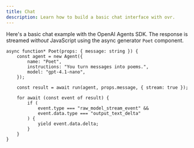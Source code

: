 ```yaml
---
title: Chat
description: Learn how to build a basic chat interface with ovr.
---
```


Here's a basic chat example with the OpenAI Agents SDK. The response is streamed _without_ JavaScript using the async generator `Poet` component.

```tsx
async function* Poet(props: { message: string }) {
	const agent = new Agent({
		name: "Poet",
		instructions: "You turn messages into poems.",
		model: "gpt-4.1-nano",
	});

	const result = await run(agent, props.message, { stream: true });

	for await (const event of result) {
		if (
			event.type === "raw_model_stream_event" &&
			event.data.type === "output_text_delta"
		) {
			yield event.data.delta;
		}
	}
}
```
